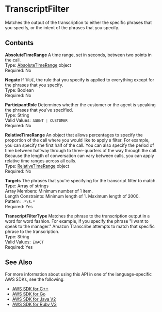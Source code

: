 # TranscriptFilter<a name="API_TranscriptFilter"></a>

Matches the output of the transcription to either the specific phrases that you specify, or the intent of the phrases that you specify\.

## Contents<a name="API_TranscriptFilter_Contents"></a>

 **AbsoluteTimeRange**   <a name="transcribe-Type-TranscriptFilter-AbsoluteTimeRange"></a>
A time range, set in seconds, between two points in the call\.  
Type: [AbsoluteTimeRange](API_AbsoluteTimeRange.md) object  
Required: No

 **Negate**   <a name="transcribe-Type-TranscriptFilter-Negate"></a>
If `TRUE`, the rule that you specify is applied to everything except for the phrases that you specify\.  
Type: Boolean  
Required: No

 **ParticipantRole**   <a name="transcribe-Type-TranscriptFilter-ParticipantRole"></a>
Determines whether the customer or the agent is speaking the phrases that you've specified\.  
Type: String  
Valid Values:` AGENT | CUSTOMER`   
Required: No

 **RelativeTimeRange**   <a name="transcribe-Type-TranscriptFilter-RelativeTimeRange"></a>
An object that allows percentages to specify the proportion of the call where you would like to apply a filter\. For example, you can specify the first half of the call\. You can also specify the period of time between halfway through to three\-quarters of the way through the call\. Because the length of conversation can vary between calls, you can apply relative time ranges across all calls\.  
Type: [RelativeTimeRange](API_RelativeTimeRange.md) object  
Required: No

 **Targets**   <a name="transcribe-Type-TranscriptFilter-Targets"></a>
The phrases that you're specifying for the transcript filter to match\.  
Type: Array of strings  
Array Members: Minimum number of 1 item\.  
Length Constraints: Minimum length of 1\. Maximum length of 2000\.  
Pattern: `.*\S.*`   
Required: Yes

 **TranscriptFilterType**   <a name="transcribe-Type-TranscriptFilter-TranscriptFilterType"></a>
Matches the phrase to the transcription output in a word for word fashion\. For example, if you specify the phrase "I want to speak to the manager\." Amazon Transcribe attempts to match that specific phrase to the transcription\.  
Type: String  
Valid Values:` EXACT`   
Required: Yes

## See Also<a name="API_TranscriptFilter_SeeAlso"></a>

For more information about using this API in one of the language\-specific AWS SDKs, see the following:
+  [AWS SDK for C\+\+](https://docs.aws.amazon.com/goto/SdkForCpp/transcribe-2017-10-26/TranscriptFilter) 
+  [AWS SDK for Go](https://docs.aws.amazon.com/goto/SdkForGoV1/transcribe-2017-10-26/TranscriptFilter) 
+  [AWS SDK for Java V2](https://docs.aws.amazon.com/goto/SdkForJavaV2/transcribe-2017-10-26/TranscriptFilter) 
+  [AWS SDK for Ruby V3](https://docs.aws.amazon.com/goto/SdkForRubyV3/transcribe-2017-10-26/TranscriptFilter) 